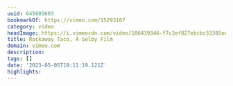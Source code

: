 ```yaml
---
uuid: 645601603
bookmarkOf: https://vimeo.com/15293107
category: video
headImage: https://i.vimeocdn.com/video/106439346-f7c2ef827ebcbc53385eef68579373ce28a9d69ea9dd00d3ccc22e0daf82840b-d_295x166
title: Rockaway Taco, A Selby Film
domain: vimeo.com
description:
tags: []
date: '2023-05-05T19:11:19.121Z'
highlights:
---
```




